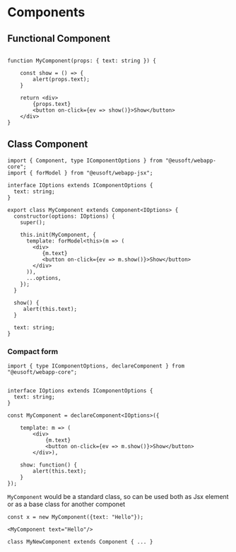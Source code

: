 # Components



## Functional Component

```

function MyComponent(props: { text: string }) {

    const show = () => {
        alert(props.text);
    }

    return <div>
        {props.text}
        <button on-click={ev => show()}>Show</button>
    </div>
}

```

## Class Component

```
import { Component, type IComponentOptions } from "@eusoft/webapp-core";
import { forModel } from "@eusoft/webapp-jsx";

interface IOptions extends IComponentOptions {
  text: string;
}

export class MyComponent extends Component<IOptions> {
  constructor(options: IOptions) {
    super();

    this.init(MyComponent, {
      template: forModel<this>(m => (
        <div>
           {m.text}
           <button on-click={ev => m.show()}>Show</button>
        </div>
      )),
      ...options,
    });
  }

  show() {
     alert(this.text);
  }

  text: string;
}
```

### Compact form


```
import { type IComponentOptions, declareComponent } from "@eusoft/webapp-core";


interface IOptions extends IComponentOptions {
  text: string;
}

const MyComponent = declareComponent<IOptions>({
    
    template: m => (
        <div>
            {m.text}
            <button on-click={ev => m.show()}>Show</button>
        </div>),

    show: function() {
        alert(this.text);
    }
});

```
`MyComponent` would be a standard class, so can be used both as Jsx element or as a base class for another componet

```
const x = new MyComponent({text: "Hello"});

<MyComponent text="Hello"/>

class MyNewComponent extends Component { ... }

```
